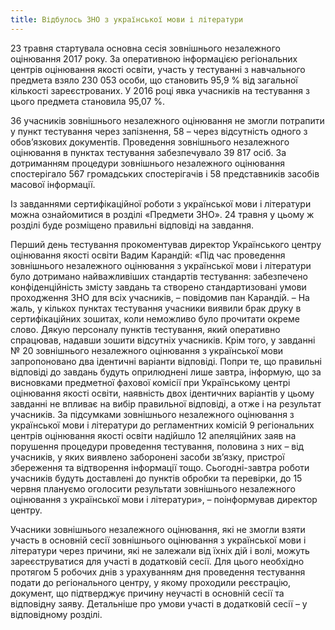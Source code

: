 ```yaml
---
title: Відбулось ЗНО з української мови і літератури
---
```


23 травня стартувала основна сесія зовнішнього незалежного оцінювання 2017 року. За оперативною інформацією регіональних центрів оцінювання якості освіти, участь у тестуванні з навчального предмета взяло 230 053 особи, що становить 95,9 % від загальної кількості зареєстрованих. У 2016 році явка учасників на тестування з цього предмета становила 95,07 %.

36 учасників зовнішнього незалежного оцінювання не змогли потрапити у пункт тестування через запізнення, 58 – через відсутність одного з обов’язкових документів. Проведення зовнішнього незалежного оцінювання в пунктах тестування забезпечувало 39 817 осіб. За дотриманням процедури зовнішнього незалежного оцінювання спостерігало 567 громадських спостерігачів і 58 представників засобів масової інформації.

Із завданнями сертифікаційної роботи з української мови і літератури можна ознайомитися в розділі «Предмети ЗНО». 24 травня у цьому ж розділі буде розміщено правильні відповіді на завдання.

Перший день тестування прокоментував директор Українського центру оцінювання якості освіти Вадим Карандій: «Під час проведення зовнішнього незалежного оцінювання з української мови і літератури було дотримано найважливіших стандартів тестування: забезпечено конфіденційність змісту завдань та створено стандартизовані умови проходження ЗНО для всіх учасників, – повідомив пан Карандій. – На жаль, у кількох пунктах тестування учасники виявили брак друку в сертифікаційних зошитах, коли неможливо було прочитати окреме слово. Дякую персоналу пунктів тестування, який оперативно спрацював, надавши зошити відсутніх учасників. Крім того, у завданні № 20 зовнішнього незалежного оцінювання з української мови запропоновано два ідентичні варіанти відповіді. Попри те, що правильні відповіді до завдань будуть оприлюднені лише завтра, інформую, що за висновками предметної фахової комісії при Українському центрі оцінювання якості освіти, наявність двох ідентичних варіантів у цьому завданні не впливає на вибір правильної відповіді, а отже і на результат учасників. За підсумками зовнішнього незалежного оцінювання з української мови і літератури до регламентних комісій 9 регіональних центрів оцінювання якості освіти надійшло 12 апеляційних заяв на порушення процедури проведення тестування, половина з них – від учасників, у яких виявлено заборонені засоби зв’язку, пристрої збереження та відтворення інформації тощо. Сьогодні-завтра роботи учасників будуть доставлені до пунктів обробки та перевірки, до 15 червня плануємо оголосити результати зовнішнього незалежного оцінювання з української мови і літератури», – поінформував директор центру.

Учасники зовнішнього незалежного оцінювання, які не змогли взяти участь в основній сесії зовнішнього оцінювання з української мови і літератури через причини, які не залежали від їхніх дій і волі, можуть зареєструватися для участі в додатковій сесії. Для цього необхідно протягом 5 робочих днів з урахуванням дня проведення тестування подати до регіонального центру, у якому проходили реєстрацію, документ, що підтверджує причину неучасті в основній сесії та відповідну заяву. Детальніше про умови участі в додатковій сесії – у відповідному розділі.
